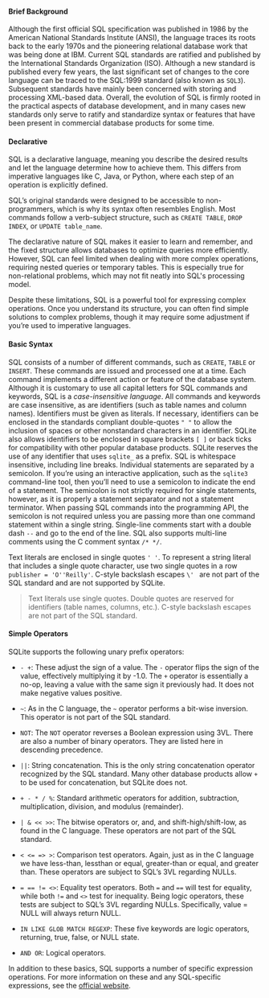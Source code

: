 #### Brief Background

Although the first official SQL specification was published in 1986 by the American National Standards Institute (ANSI), the language traces its roots back to the early 1970s and the pioneering relational database work that was being done at IBM. Current SQL standards are ratified and published by the International Standards Organization (ISO). Although a new standard is published every few years, the last significant set of changes to the core language can be traced to the SQL:1999 standard (also known as 
`SQL3`). Subsequent standards have mainly been concerned with storing and processing XML-based data. Overall, the evolution of SQL is firmly rooted in the practical aspects of database development, and in many cases new standards only serve to ratify and standardize syntax or features that have been present in commercial database products for some time. 

#### Declarative

SQL is a declarative language, meaning you describe the desired results and let the language determine how to achieve them. This differs from imperative languages like C, Java, or Python, where each step of an operation is explicitly defined. 

SQL’s original standards were designed to be accessible to non-programmers, which is why its syntax often resembles English. Most commands follow a verb-subject structure, such as `CREATE TABLE`, `DROP INDEX`, or `UPDATE table_name`. 

The declarative nature of SQL makes it easier to learn and remember, and the fixed structure allows databases to optimize queries more efficiently. However, SQL can feel limited when dealing with more complex operations, requiring nested queries or temporary tables. This is especially true for non-relational problems, which may not fit neatly into SQL's processing model.

Despite these limitations, SQL is a powerful tool for expressing complex operations. Once you understand its structure, you can often find simple solutions to complex problems, though it may require some adjustment if you’re used to imperative languages.

#### Basic Syntax

SQL consists of a number of different commands, such as `CREATE`, `TABLE` or `INSERT`. These 
commands are issued and processed one at a time. Each command implements a different action or feature of the database system. Although it is customary to use all capital letters for SQL commands and keywords, SQL is a _case-insensitive language_. All commands and keywords are case insensitive, as are identifiers (such as table names and column names). 
Identifiers must be given as literals. If necessary, identifiers can be enclosed in the standards compliant double-quotes `" "` to allow the inclusion of spaces or other nonstandard characters in an identifier. SQLite also allows identifiers to be enclosed in 
square brackets `[ ]` or back ticks `` `` for compatibility with other popular database products. SQLite reserves the use of any identifier that uses `sqlite_` as a prefix. 
SQL is whitespace insensitive, including line breaks. Individual statements are separated by a semicolon. If you’re using an interactive application, such as the `sqlite3` command-line tool, then you’ll need to use a semicolon to indicate the end of a statement. The semicolon is not strictly required for single statements, however, as it is 
properly a statement separator and not a statement terminator. When passing SQL commands into the programming API, the semicolon is not required unless you are passing more than one command statement within a single string. 
Single-line comments start with a double dash `--` and go to the end of the line. SQL 
also supports multi-line comments using the C comment syntax `/* */`.

Text literals are enclosed in single quotes `' '`. To represent a string literal that includes a single quote character, use two single quotes in a row `publisher = 'O''Reilly'`. C-style backslash escapes `\' ` are not part of the SQL standard and are not supported by SQLite.

> Text literals use single quotes. Double quotes are reserved for identifiers (table names, columns, etc.). C-style backslash escapes are not part of the SQL standard.

#### Simple Operators
 
SQLite supports the following unary prefix operators: 

- `- +`: These adjust the sign of a value. The `-` operator flips the sign of the value, effectively multiplying it by -1.0. The `+` operator is essentially a no-op, leaving a value 
with the same sign it previously had. It does not make negative values positive. 

- `~`: As in the C language, the `~` operator performs a bit-wise inversion. This operator 
is not part of the SQL standard. 

- `NOT`: The `NOT` operator reverses a Boolean expression using 3VL. 
There are also a number of binary operators. They are listed here in descending precedence.

- `||`: String concatenation. This is the only string concatenation operator recognized by the SQL standard. Many other database products allow `+` to be used for concatenation, but SQLite does not. 

- `+ - * / %`: Standard arithmetic operators for addition, subtraction, multiplication, division, and modulus (remainder).

- `| & << >>`: The bitwise operators or, and, and shift-high/shift-low, as found in the C language. 
These operators are not part of the SQL standard.

- `< <= => >`: Comparison test operators. Again, just as in the C language we have less-than, lessthan or equal, greater-than or equal, and greater than. These operators are subject 
to SQL’s 3VL regarding NULLs.

- `= == != <>`: Equality test operators. Both `=` and `==` will test for equality, while both `!=` and `<>` test for inequality. Being logic operators, these tests are subject to SQL’s 
3VL regarding NULLs. Specifically, value = NULL will always return NULL.

- `IN LIKE GLOB MATCH REGEXP`: These five keywords are logic operators, returning, true, false, or NULL state.

- `AND OR`: Logical operators. 

In addition to these basics, SQL supports a number of specific expression operations. For more information on these and any SQL-specific expressions, see the [official website](https://www.sqlite.org/lang_expr.html).

